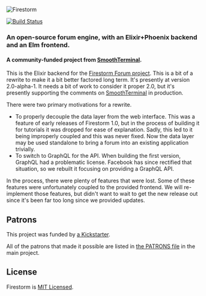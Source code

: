 ![Firestorm](./assets/images/firestorm-logo.png)

[![Build Status](https://semaphoreci.com/api/v1/dailydrip/firestorm_elixir/branches/dependabot-hex-credo-tw-1-1/badge.svg)](https://semaphoreci.com/dailydrip/firestorm_elixir)


### An open-source forum engine, with an Elixir+Phoenix backend and an Elm frontend.

#### A community-funded project from [SmoothTerminal](https://www.smoothterminal.com).

This is the Elixir backend for the [Firestorm Forum
project](https://github.com/dailydrip/firestorm). This is a bit of a rewrite to make it a bit better
factored long term. It's presently at version 2.0-alpha-1. It needs a bit of work to consider it
proper 2.0, but it's presently supporting the comments on
[SmoothTerminal](https://www.smoothterminal.com) in production.

There were two primary motivations for a rewrite.

- To properly decouple the data layer from the web interface. This was a feature of early releases
  of Firestorm 1.0, but in the process of building it for tutorials it was dropped for ease of
  explanation. Sadly, this led to it being improperly coupled and this was never fixed. Now the data
  layer may be used standalone to bring a forum into an existing application trivially.
- To switch to GraphQL for the API. When building the first version, GraphQL had a problematic
  license. Facebook has since rectified that situation, so we rebuilt it focusing on providing a
  GraphQL API.

In the process, there were plenty of features that were lost. Some of these features were
unfortunately coupled to the provided frontend. We will re-implement those features, but didn't want
to wait to get the new release out since it's been far too long since we provided updates.

## Patrons

This project was funded by [a
Kickstarter](https://www.kickstarter.com/projects/1003377429/firestorm-an-open-source-forum-in-phoenix-from-eli).

All of the patrons that made it possible are listed in [the PATRONS
file](https://github.com/dailydrip/firestorm/blob/master/PATRONS.md) in the main project.

## License

Firestorm is [MIT Licensed](./LICENSE).
